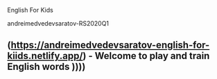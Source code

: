 English For Kids

andreimedvedevsaratov-RS2020Q1

## (https://andreimedvedevsaratov-english-for-kiids.netlify.app/)  - Welcome to play and train English words ))))
